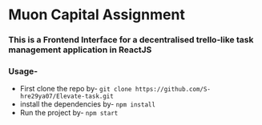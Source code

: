 # Muon Capital Assignment

### This is a Frontend Interface for a decentralised trello-like task management application in ReactJS

### Usage-

* First clone the repo by-
```git clone https://github.com/S-hre29ya07/Elevate-task.git```
* install the dependencies by-
```npm install```
* Run the project by-
```npm start```
